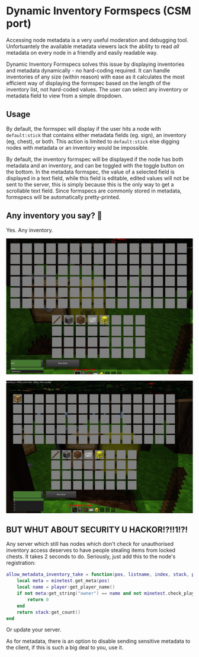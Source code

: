 # Dynamic Inventory Formspecs (CSM port)

Accessing node metadata is a very useful moderation and debugging tool. Unfortuantely the available metadata viewers lack the ability to read _all_ metadata on every node in a friendly and easily readable way.

Dynamic Inventory Formspecs solves this issue by displaying inventories and metadata dynamically - no hard-coding required. It can handle inventories of any size (within reason) with ease as it calculates the most efficient way of displaying the formspec based on the length of the inventory list, not hard-coded values. The user can select any inventory or metadata field to view from a simple dropdown.

## Usage

By default, the formspec will display if the user hits a node with `default:stick` that contains either metadata fields (eg. sign), an inventory (eg, chest), or both. This action is limited to `default:stick` else digging nodes with metadata or an inventory would be impossible.

By default, the inventory formspec will be displayed if the node has both metadata and an inventory, and can be toggled with the toggle button on the bottom. In the metadata formspec, the value of a selected field is displayed in a text field, while this field is editable, edited values will not be sent to the server, this is simply because this is the only way to get a scrollable text field. Since formspecs are commonly stored in metadata, formspecs will be automatically pretty-printed.

## Any inventory you say? 🤔

Yes. Any inventory.

![Gold Chest](https://github.com/ChimneySwift/csm_difs/blob/master/screenshots/gold_chest.PNG?raw=true)

![Infinite Chest](https://github.com/ChimneySwift/csm_difs/blob/master/screenshots/inf_chest.PNG?raw=true)

## BUT WHUT ABOUT SECURITY U HACKOR!?!!1!?!

Any server which still has nodes which don't check for unauthorised inventory access deserves to have people stealing items from locked chests. It takes 2 seconds to do. Seriously, just add this to the node's registration:

```lua
allow_metadata_inventory_take = function(pos, listname, index, stack, player)
    local meta = minetest.get_meta(pos)
    local name = player:get_player_name()
    if not meta:get_string("owner") == name and not minetest.check_player_privs(name, {protection_bypass=true,} then
        return 0
    end
    return stack:get_count()
end
```

Or update your server.

As for metadata, there is an option to disable sending sensitive metadata to the client, if this is such a big deal to you, use it.
